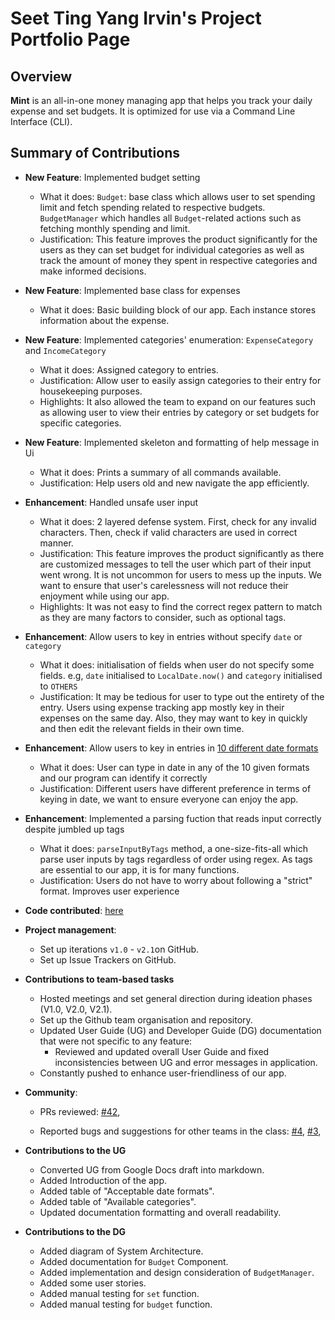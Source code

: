 # Seet Ting Yang Irvin's Project Portfolio Page

## Overview

**Mint** is an all-in-one money managing app that helps you track your daily expense and set budgets. It is optimized
for use via a Command Line Interface (CLI).

## Summary of Contributions

- **New Feature**: Implemented budget setting
    - What it does: `Budget`: base class which allows user to set spending limit and fetch spending related to
      respective budgets. `BudgetManager` which handles all `Budget`-related actions such as fetching monthly spending
      and limit.
    - Justification: This feature improves the product significantly for the users as they can set budget for individual
      categories as well as track the amount of money they spent in respective categories and make informed decisions.

- **New Feature**: Implemented base class for expenses
    - What it does: Basic building block of our app. Each instance stores information about the expense.

- **New Feature**: Implemented categories' enumeration: `ExpenseCategory` and `IncomeCategory`
    - What it does: Assigned category to entries.
    - Justification: Allow user to easily assign categories to their entry for housekeeping purposes.
    - Highlights: It also allowed the team to expand on our features such as allowing user to view their entries by
      category or set budgets for specific categories.

- **New Feature**: Implemented skeleton and formatting of help message in Ui
    - What it does: Prints a summary of all commands available.
    - Justification: Help users old and new navigate the app efficiently.

- **Enhancement**: Handled unsafe user input
    - What it does: 2 layered defense system. First, check for any invalid characters. Then, check if valid characters
      are used in correct manner.
    - Justification: This feature improves the product significantly as there are customized messages to tell the user
      which part of their input went wrong. It is not uncommon for users to mess up the inputs. We want to ensure that
      user's carelessness will not reduce their enjoyment while using our app.
    - Highlights: It was not easy to find the correct regex pattern to match as they are many factors to consider, such
      as optional tags.


- **Enhancement**: Allow users to key in entries without specify `date` or `category`
    - What it does: initialisation of fields when user do not specify some fields. e.g, `date` initialised
      to `LocalDate.now()` and `category` initialised to `OTHERS`
    - Justification: It may be tedious for user to type out the entirety of the entry. Users using expense tracking app
      mostly key in their expenses on the same day. Also, they may want to key in quickly and then edit the relevant
      fields in their own time.

- **Enhancement**: Allow users to key in entries
  in [10 different date formats](https://github.com/AY2122S1-CS2113T-W11-2/tp/blob/master/docs/UserGuide.md#acceptable-date-formats)
    - What it does: User can type in date in any of the 10 given formats and our program can identify it correctly
    - Justification: Different users have different preference in terms of keying in date, we want to ensure everyone
      can enjoy the app.

- **Enhancement**: Implemented a parsing fuction that reads input correctly despite jumbled up tags
    - What it does: `parseInputByTags` method, a one-size-fits-all which parse user inputs by tags regardless of order
      using regex. As tags are essential to our app, it is for many functions.
    - Justification: Users do not have to worry about following a "strict" format. Improves user experience

- **Code
  contributed**: [here](https://nus-cs2113-ay2122s1.github.io/tp-dashboard/?search=irvinseet&sort=groupTitle&sortWithin=title&since=2021-09-25&timeframe=commit&mergegroup=&groupSelect=groupByRepos&breakdown=false)

- **Project management**:
    - Set up iterations `v1.0` - `v2.1`on GitHub.
    - Set up Issue Trackers on GitHub.

- **Contributions to team-based tasks**
    - Hosted meetings and set general direction during ideation phases (V1.0, V2.0, V2.1).
    - Set up the Github team organisation and repository.
    - Updated User Guide (UG) and Developer Guide (DG) documentation that were not specific to any feature:
        - Reviewed and updated overall User Guide and fixed inconsistencies between UG and error messages in application.
    - Constantly pushed to enhance user-friendliness of our app.

- **Community**:
    - PRs reviewed: [#42](https://github.com/nus-cs2113-AY2122S1/tp/pull/42),

    - Reported bugs and suggestions for other teams in the class: [#4](https://github.com/irvinseet/ped/issues/4),
      [#3](https://github.com/irvinseet/ped/issues/3),

- **Contributions to the UG**
    - Converted UG from Google Docs draft into markdown.
    - Added Introduction of the app.
    - Added table of "Acceptable date formats".
    - Added table of "Available categories".
    - Updated documentation formatting and overall readability.

- **Contributions to the DG**
    - Added diagram of System Architecture.
    - Added documentation for `Budget` Component.
    - Added implementation and design consideration of `BudgetManager`.
    - Added some user stories.
    - Added manual testing for `set` function.
    - Added manual testing for `budget` function.

